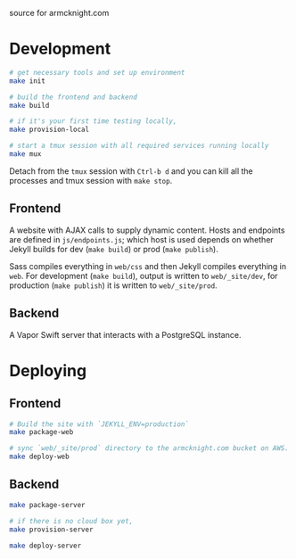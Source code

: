 source for armcknight.com

# Development

```sh
# get necessary tools and set up environment
make init

# build the frontend and backend
make build

# if it's your first time testing locally,
make provision-local

# start a tmux session with all required services running locally
make mux
```

Detach from the `tmux` session with `Ctrl-b d` and you can kill all the processes and tmux session with `make stop`.

## Frontend

A website with AJAX calls to supply dynamic content. Hosts and endpoints are defined in `js/endpoints.js`; which host is used depends on whether Jekyll builds for dev (`make build`) or prod (`make publish`).

Sass compiles everything in `web/css` and then Jekyll compiles everything in `web`. For development (`make build`), output is written to `web/_site/dev`, for production (`make publish`) it is written to `web/_site/prod`.

## Backend

A Vapor Swift server that interacts with a PostgreSQL instance.

# Deploying

## Frontend

```sh
# Build the site with `JEKYLL_ENV=production`
make package-web

# sync `web/_site/prod` directory to the armcknight.com bucket on AWS.
make deploy-web
```

## Backend

```sh
make package-server

# if there is no cloud box yet,
make provision-server

make deploy-server
```
